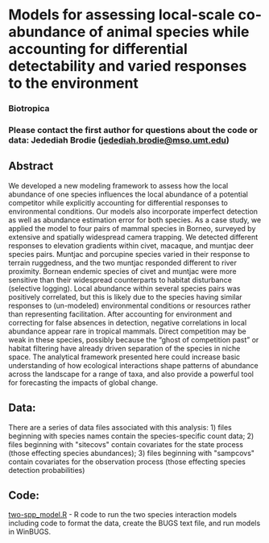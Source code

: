 # Models for assessing local-scale co-abundance of animal species while accounting for differential detectability and varied responses to the environment

### Biotropica

### Please contact the first author for questions about the code or data: Jedediah Brodie (jedediah.brodie@mso.umt.edu)

## Abstract
We developed a new modeling framework to assess how the local abundance of one species influences the local abundance of a potential competitor while explicitly accounting for differential responses to environmental conditions. Our models also incorporate imperfect detection as well as abundance estimation error for both species. As a case study, we applied the model to four pairs of mammal species in Borneo, surveyed by extensive and spatially widespread camera trapping. We detected different responses to elevation gradients within civet, macaque, and muntjac deer species pairs. Muntjac and porcupine species varied in their response to terrain ruggedness, and the two muntjac responded different to river proximity. Bornean endemic species of civet and muntjac were more sensitive than their widespread counterparts to habitat disturbance (selective logging). Local abundance within several species pairs was positively correlated, but this is likely due to the species having similar responses to (un-modeled) environmental conditions or resources rather than representing facilitation. After accounting for environment and correcting for false absences in detection, negative correlations in local abundance appear rare in tropical mammals. Direct competition may be weak in these species, possibly because the “ghost of competition past” or habitat filtering have already driven separation of the species in niche space. The analytical framework presented here could increase basic understanding of how ecological interactions shape patterns of abundance across the landscape for a range of taxa, and also provide a powerful tool for forecasting the impacts of global change. 

## **Data:**
There are a series of data files associated with this analysis: 1) files beginning with species names contain the species-specific count data; 2) files beginning with "sitecovs" contain covariates for the state process (those effecting species abundances); 3) files beginning with "sampcovs" contain covariates for the observation process (those effecting species detection probabilities) 


## **Code:**
[two-spp_model.R](https://github.com/zipkinlab/Brodie_etal_inpress_Biotropica/blob/master/two-spp_model.R) - R code to run the two species interaction models including code to format the data, create the BUGS text file, and run models in WinBUGS.
